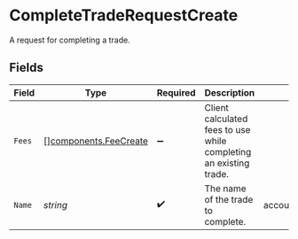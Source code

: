 # CompleteTradeRequestCreate

A request for completing a trade.


## Fields

| Field                                                                 | Type                                                                  | Required                                                              | Description                                                           | Example                                                               |
| --------------------------------------------------------------------- | --------------------------------------------------------------------- | --------------------------------------------------------------------- | --------------------------------------------------------------------- | --------------------------------------------------------------------- |
| `Fees`                                                                | [][components.FeeCreate](../../models/components/feecreate.md)        | :heavy_minus_sign:                                                    | Client calculated fees to use while completing an existing trade.     |                                                                       |
| `Name`                                                                | *string*                                                              | :heavy_check_mark:                                                    | The name of the trade to complete.                                    | accounts/02HASWB2DTMRT3DAM45P56J2T2/trades/01J0XX2KDN3M9QKFKRE2HYSCQM |